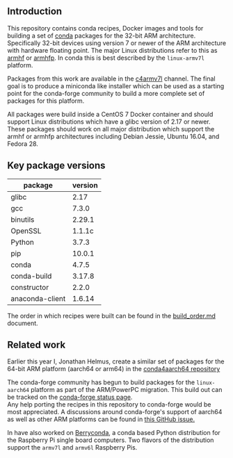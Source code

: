 ## Introduction

This repository contains conda recipes, Docker images and tools for building a
set of [conda](https://conda.io/en/latest/) packages for the 32-bit ARM
architecture.  Specifically 32-bit devices using version 7 or newer of the ARM
architecture with hardware floating point. 
The major Linux distributions refer to this as
[armhf](https://wiki.debian.org/ArmHardFloatPort) or
[armhfp](https://fedoraproject.org/wiki/Architectures/ARM).
In conda this is best described by the `linux-armv7l` platform.

Packages from this work are available in the [c4armv7l](https://anaconda.org/c4armv7l)
channel. The final goal is to produce a miniconda like installer which can
be used as a starting point for the conda-forge community to build a more
complete set of packages for this platform.

All packages were build inside a CentOS 7 Docker container and should support
Linux distributions which have a glibc version of 2.17 or newer. These 
packages should work on all major distribution which support the armhf or 
armhfp architectures including Debian Jessie, Ubuntu 16.04, and Fedora 28.  

## Key package versions


| package | version |
| --- | --- |
| glibc | 2.17 |
| gcc | 7.3.0 |
| binutils | 2.29.1 |
| OpenSSL | 1.1.1c |
| Python | 3.7.3 |
| pip | 10.0.1 |
| conda | 4.7.5 |
| conda-build | 3.17.8 |
| constructor | 2.2.0 |
| anaconda-client | 1.6.14 |

The order in which recipes were built can be found in the 
[build_order.md](https://github.com/jjhelmus/conda4armv7l/blob/master/build_order.md) document.

## Related work

Earlier this year I, Jonathan Helmus, create a similar set of packages for the
64-bit ARM platform (aarch64 or arm64) in the 
[conda4aarch64 repository](https://github.com/jjhelmus/conda4armv7l)

The conda-forge community has begun to build packages for the `linux-aarch64`
platform as part of the ARM/PowerPC migration.  This build out can be tracked 
on the [conda-forge status page](https://conda-forge.org/status/).  
Any help porting the recipes in this repository to conda-forge would be most appreciated.
A discussions around conda-forge's support of aarch64 as well as other ARM
platforms can be found in 
[this GitHub issue.](https://github.com/conda-forge/conda-forge.github.io/issues/269)

In have also worked on [Berryconda](https://github.com/jjhelmus/berryconda), a
conda based Python distribution for the Raspberry Pi single board computers. 
Two flavors of the distribution support the `armv7l` and `armv6l` Raspberry Pis.
